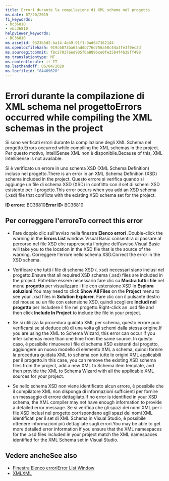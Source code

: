 ```yaml
---
title: Errori durante la compilazione di XML schema nel progetto
ms.date: 07/20/2015
f1_keywords:
- bc36810
- vbc36810
helpviewer_keywords:
- BC36810
ms.assetid: 9323b5d2-ba14-4e49-91f1-9ad647162144
ms.openlocfilehash: 919c6873ba63addb776d756a58c44a3fe3f0ec3d
ms.sourcegitcommit: f8c270376ed905f6a8896ce0fe25b4f4b38ff498
ms.translationtype: MT
ms.contentlocale: it-IT
ms.lasthandoff: 06/04/2020
ms.locfileid: "84409628"
---
```

# <a name="errors-occurred-while-compiling-the-xml-schemas-in-the-project"></a><span data-ttu-id="df409-102">Errori durante la compilazione di XML schema nel progetto</span><span class="sxs-lookup"><span data-stu-id="df409-102">Errors occurred while compiling the XML schemas in the project</span></span>
<span data-ttu-id="df409-103">Si sono verificati errori durante la compilazione degli XML Schema nel progetto.</span><span class="sxs-lookup"><span data-stu-id="df409-103">Errors occurred while compiling the XML schemas in the project.</span></span> <span data-ttu-id="df409-104">Per questo motivo, IntelliSense XML non è disponibile.</span><span class="sxs-lookup"><span data-stu-id="df409-104">Because of this, XML IntelliSense is not available.</span></span>  
  
 <span data-ttu-id="df409-105">Si è verificato un errore in uno schema XSD (XML Schema Definition) incluso nel progetto.</span><span class="sxs-lookup"><span data-stu-id="df409-105">There is an error in an XML Schema Definition (XSD) schema included in the project.</span></span> <span data-ttu-id="df409-106">Questo errore si verifica quando si aggiunge un file di schema XSD (XSD) in conflitto con il set di schemi XSD esistente per il progetto.</span><span class="sxs-lookup"><span data-stu-id="df409-106">This error occurs when you add an XSD schema (.xsd) file that conflicts with the existing XSD schema set for the project.</span></span>  
  
 <span data-ttu-id="df409-107">**ID errore:** BC36810</span><span class="sxs-lookup"><span data-stu-id="df409-107">**Error ID:** BC36810</span></span>  
  
## <a name="to-correct-this-error"></a><span data-ttu-id="df409-108">Per correggere l'errore</span><span class="sxs-lookup"><span data-stu-id="df409-108">To correct this error</span></span>  
  
- <span data-ttu-id="df409-109">Fare doppio clic sull'avviso nella finestra **Elenco errori** .</span><span class="sxs-lookup"><span data-stu-id="df409-109">Double-click the warning in the **Errors List** window.</span></span> <span data-ttu-id="df409-110">Visual Basic consentirà di passare al percorso nel file XSD che rappresenta l'origine dell'avviso.</span><span class="sxs-lookup"><span data-stu-id="df409-110">Visual Basic will take you to the location in the XSD file that is the source of the warning.</span></span> <span data-ttu-id="df409-111">Correggere l'errore nello schema XSD.</span><span class="sxs-lookup"><span data-stu-id="df409-111">Correct the error in the XSD schema.</span></span>  
  
- <span data-ttu-id="df409-112">Verificare che tutti i file di schema XSD (. xsd) necessari siano inclusi nel progetto.</span><span class="sxs-lookup"><span data-stu-id="df409-112">Ensure that all required XSD schema (.xsd) files are included in the project.</span></span> <span data-ttu-id="df409-113">Potrebbe essere necessario fare clic su **Mostra tutti i file** nel menu **progetto** per visualizzare i file con estensione XSD in **Esplora soluzioni**.</span><span class="sxs-lookup"><span data-stu-id="df409-113">You may need to click **Show All Files** on the **Project** menu to see your .xsd files in **Solution Explorer**.</span></span> <span data-ttu-id="df409-114">Fare clic con il pulsante destro del mouse su un file con estensione XSD, quindi scegliere **Includi nel progetto** per includere il file nel progetto.</span><span class="sxs-lookup"><span data-stu-id="df409-114">Right-click an .xsd file and then click **Include In Project** to include the file in your project.</span></span>  
  
- <span data-ttu-id="df409-115">Se si utilizza la procedura guidata XML per schema, questo errore può verificarsi se si deduce più di una volta gli schemi dalla stessa origine.</span><span class="sxs-lookup"><span data-stu-id="df409-115">If you are using the XML to Schema Wizard, this error can occur if you infer schemas more than one time from the same source.</span></span> <span data-ttu-id="df409-116">In questo caso, è possibile rimuovere i file di schema XSD esistenti dal progetto, aggiungere un nuovo modello di elemento XML a schema, quindi fornire la procedura guidata XML to schema con tutte le origini XML applicabili per il progetto.</span><span class="sxs-lookup"><span data-stu-id="df409-116">In this case, you can remove the existing XSD schema files from the project, add a new XML to Schema item template, and then provide the XML to Schema Wizard with all the applicable XML sources for your project.</span></span>  
  
- <span data-ttu-id="df409-117">Se nello schema XSD non viene identificato alcun errore, è possibile che il compilatore XML non disponga di informazioni sufficienti per fornire un messaggio di errore dettagliato.</span><span class="sxs-lookup"><span data-stu-id="df409-117">If no error is identified in your XSD schema, the XML compiler may not have enough information to provide a detailed error message.</span></span> <span data-ttu-id="df409-118">Se si verifica che gli spazi dei nomi XML per i file XSD inclusi nel progetto corrispondano agli spazi dei nomi XML identificati per il set di XML Schema in Visual Studio, è possibile ottenere informazioni più dettagliate sugli errori.</span><span class="sxs-lookup"><span data-stu-id="df409-118">You may be able to get more detailed error information if you ensure that the XML namespaces for the .xsd files included in your project match the XML namespaces identified for the XML Schema set in Visual Studio.</span></span>  
  
## <a name="see-also"></a><span data-ttu-id="df409-119">Vedere anche</span><span class="sxs-lookup"><span data-stu-id="df409-119">See also</span></span>

- [<span data-ttu-id="df409-120">Finestra Elenco errori</span><span class="sxs-lookup"><span data-stu-id="df409-120">Error List Window</span></span>](/visualstudio/ide/reference/error-list-window)
- [<span data-ttu-id="df409-121">XML</span><span class="sxs-lookup"><span data-stu-id="df409-121">XML</span></span>](../../programming-guide/language-features/xml/index.md)
